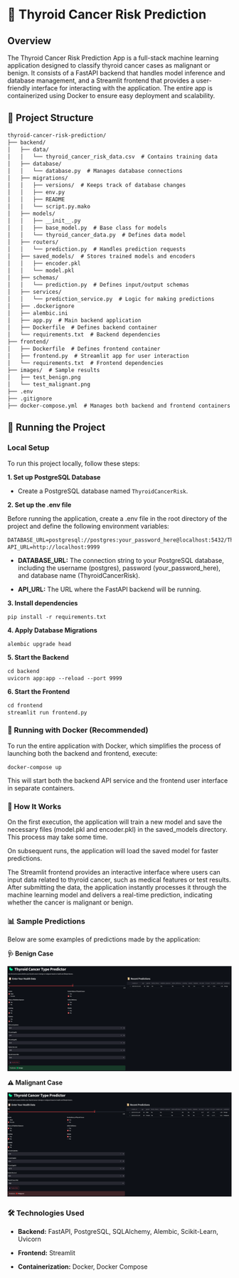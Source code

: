 # 🏥 Thyroid Cancer Risk Prediction

## Overview
The Thyroid Cancer Risk Prediction App is a full-stack machine learning application designed to classify thyroid cancer cases as malignant or benign. It consists of a FastAPI backend that handles model inference and database management, and a Streamlit frontend that provides a user-friendly interface for interacting with the application. The entire app is containerized using Docker to ensure easy deployment and scalability.

## 📁 Project Structure
```
thyroid-cancer-risk-prediction/
├── backend/
│   ├── data/
│   │   └── thyroid_cancer_risk_data.csv  # Contains training data
│   ├── database/
│   │   └── database.py  # Manages database connections
│   ├── migrations/
│   │   ├── versions/  # Keeps track of database changes
│   │   ├── env.py
│   │   ├── README
│   │   └── script.py.mako
│   ├── models/
│   │   ├── __init__.py
│   │   ├── base_model.py  # Base class for models
│   │   └── thyroid_cancer_data.py  # Defines data model
│   ├── routers/
│   │   └── prediction.py  # Handles prediction requests
│   ├── saved_models/  # Stores trained models and encoders
│   │   ├── encoder.pkl
│   │   └── model.pkl
│   ├── schemas/
│   │   └── prediction.py  # Defines input/output schemas
│   ├── services/
│   │   └── prediction_service.py  # Logic for making predictions
│   ├── .dockerignore
│   ├── alembic.ini
│   ├── app.py  # Main backend application
│   ├── Dockerfile  # Defines backend container
│   └── requirements.txt  # Backend dependencies
├── frontend/
│   ├── Dockerfile  # Defines frontend container
│   ├── frontend.py  # Streamlit app for user interaction
│   └── requirements.txt  # Frontend dependencies
├── images/  # Sample results
│   ├── test_benign.png
│   └── test_malignant.png
├── .env
├── .gitignore
├── docker-compose.yml  # Manages both backend and frontend containers
```

## 🚀 Running the Project

### Local Setup

To run this project locally, follow these steps:

**1. Set up PostgreSQL Database**
- Create a PostgreSQL database named `ThyroidCancerRisk`.

**2. Set up the .env file**

Before running the application, create a .env file in the root directory of the project and define the following environment variables:
```
DATABASE_URL=postgresql://postgres:your_password_here@localhost:5432/ThyroidCancerRisk
API_URL=http://localhost:9999
```
- **DATABASE_URL:** The connection string to your PostgreSQL database, including the username (postgres),
password (your_password_here), and database name (ThyroidCancerRisk).

- **API_URL:** The URL where the FastAPI backend will be running.

**3. Install dependencies**
```
pip install -r requirements.txt
```

**4. Apply Database Migrations**
```
alembic upgrade head
```

**5. Start the Backend**
```
cd backend
uvicorn app:app --reload --port 9999
```

**6. Start the Frontend**
```
cd frontend
streamlit run frontend.py
```

### 🐳 Running with Docker (Recommended)

To run the entire application with Docker, which simplifies the process of launching both the backend and frontend, execute:
```
docker-compose up
```
This will start both the backend API service and the frontend user interface in separate containers.

### 🎯 How It Works

On the first execution, the application will train a new model and save the necessary files (model.pkl and encoder.pkl) in the saved_models directory. This process may take some time.

On subsequent runs, the application will load the saved model for faster predictions.

The Streamlit frontend provides an interactive interface where users can input data related to thyroid cancer, such as medical features or test results. After submitting the data, the application instantly processes it through the machine learning model and delivers a real-time prediction, indicating whether the cancer is malignant or benign.

### 📊 Sample Predictions
Below are some examples of predictions made by the application:

**🩺 Benign Case**

<img src="images/test_benign.png" alt="Benign Prediction" width="700"/>

</br>

**⚠️ Malignant Case**

<img src="images/test_malignant.png" alt="Malignant Prediction" width="700"/>

### 🛠️ Technologies Used

- **Backend:** FastAPI, PostgreSQL, SQLAlchemy, Alembic, Scikit-Learn, Uvicorn

- **Frontend:** Streamlit

- **Containerization:** Docker, Docker Compose